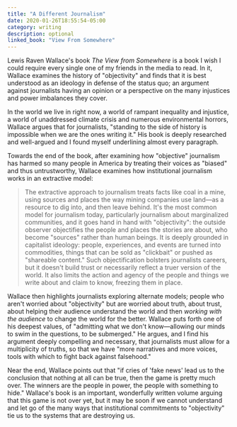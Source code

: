 ```yaml
---
title: "A Different Journalism"
date: 2020-01-26T18:55:54-05:00
category: writing
description: optional
linked_book: "View From Somewhere"
---
```


Lewis Raven Wallace's book _The View from Somewhere_ is a book I wish I could require every single one of my friends in the media to read. In it, Wallace examines the history of "objectivity" and finds that it is best understood as an ideology in defense of the status quo; an argument against journalists having an opinion or a perspective on the many injustices and power imbalances they cover.

In the world we live in right now, a world of rampant inequality and injustice, a world of unaddressed climate crisis and numerous environmental horrors, Wallace argues that for journalists, "standing to the side of history is impossible when we are the ones writing it." His book is deeply researched and well-argued and I found myself underlining almost every paragraph.

Towards the end of the book, after examining how "objective" journalism has harmed so many people in America by treating their voices as "biased" and thus untrustworthy, Wallace examines how institutional journalism works in an extractive model:

> The extractive approach to journalism treats facts like coal in a mine, using sources and places the way mining companies use land—as a resource to dig into, and then leave behind. It's the most common model for journalism today, particularly journalism about marginalized communities, and it goes hand in hand with "objectivity": the outside observer objectifies the people and places the stories are about, who become "sources" rather than human beings. It is deeply grounded in capitalist ideology: people, experiences, and events are turned into commodities, things that can be sold as "clickbait" or pushed as "shareable content." Such objectification bolsters journalists careers, but it doesn't build trust or necessarily reflect a truer version of the world. It also limits the action and agency of the people and things we write about and claim to know, freezing them in place.

Wallace then highlights journalists exploring alternate models; people who aren't worried about "objectivity" but are worried about truth, about trust, about helping their audience understand the world and then _working with the audience_ to change the world for the better. Wallace puts forth one of his deepest values, of "admitting what we don't know—allowing our minds to swim in the questions, to be submerged." He argues, and I find his argument deeply compelling and necessary, that journalists must allow for a multiplicity of truths, so that we have "more narratives and more voices, tools with which to fight back against falsehood."

Near the end, Wallace points out that "if cries of 'fake news' lead us to the conclusion that nothing at all can be true, then the game is pretty much over. The winners are the people in power, the people with something to hide." Wallace's book is an important, wonderfully written volume arguing that this game is not over yet, but it may be soon if we cannot understand and let go of the many ways that institutional commitments to "objectivity" tie us to the systems that are destroying us.
